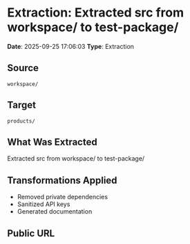 # Extraction: Extracted src from workspace/ to test-package/

**Date**: 2025-09-25 17:06:03
**Type**: Extraction

## Source
`workspace/`

## Target
`products/`

## What Was Extracted
Extracted src from workspace/ to test-package/

## Transformations Applied
- Removed private dependencies
- Sanitized API keys
- Generated documentation

## Public URL

